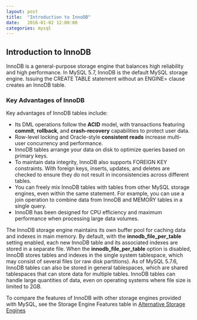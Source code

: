 ```yaml
---
layout: post
title:  "Introduction to InnoDB"
date:   2016-01-02 12:00:00
categories: mysql
---
```


## Introduction to InnoDB

InnoDB is a general-purpose storage engine that balances high reliability and high performance. In MySQL 5.7, InnoDB is the default MySQL storage engine. Issuing the CREATE TABLE statement without an ENGINE= clause creates an InnoDB table. 

### Key Advantages of InnoDB

Key advantages of InnoDB tables include: 

- Its DML operations follow the **ACID** model, with transactions featuring **commit**, **rollback**, and **crash-recovery** capabilities to protect user data. 
- Row-level locking and Oracle-style **consistent reads** increase multi-user concurrency and performance. 
- InnoDB tables arrange your data on disk to optimize queries based on primary keys. 
- To maintain data integrity, InnoDB also supports FOREIGN KEY constraints. With foreign keys, inserts, updates, and deletes are checked to ensure they do not result in inconsistencies across different tables. 
- You can freely mix InnoDB tables with tables from other MySQL storage engines, even within the same statement. For example, you can use a join operation to combine data from InnoDB and MEMORY tables in a single query. 
- InnoDB has been designed for CPU efficiency and maximum performance when processing large data volumes.

The InnoDB storage engine maintains its own buffer pool for caching data and indexes in main memory. By default, with the **innodb_file_per_table** setting enabled, each new InnoDB table and its associated indexes are stored in a separate file. When the **innodb_file_per_table** option is disabled, InnoDB stores tables and indexes in the single system tablespace, which may consist of several files (or raw disk partitions). As of MySQL 5.7.6, InnoDB tables can also be stored in general tablespaces, which are shared tablespaces that can store data for multiple tables. InnoDB tables can handle large quantities of data, even on operating systems where file size is limited to 2GB. 

To compare the features of InnoDB with other storage engines provided with MySQL, see the Storage Engine Features table in [Alternative Storage Engines](/mysql/2016/01/03/alternative-storage-engines.html)


